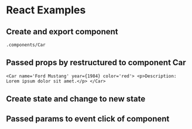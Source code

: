 # React Examples

## Create and export component 
`.components/Car`

## Passed props by restructured to component Car
`<Car name='Ford Mustang' year={1984} color='red'>
    <p>Description: Lorem ipsum dolor sit amet.</p>
</Car>`

## Create state and change to new state

## Passed params to event click of component

